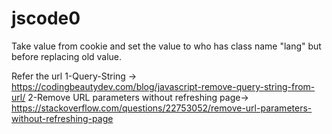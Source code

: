 # jscode0
Take value from cookie and set the value to who has class name "lang" but before replacing old value.

Refer the url 
1-Query-String -> https://codingbeautydev.com/blog/javascript-remove-query-string-from-url/
2-Remove URL parameters without refreshing page->
    https://stackoverflow.com/questions/22753052/remove-url-parameters-without-refreshing-page
